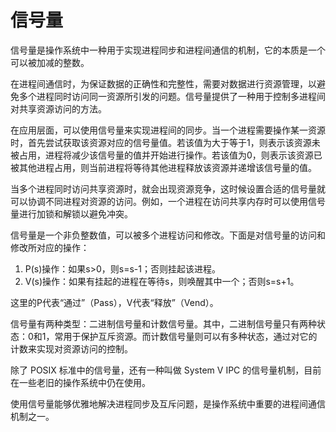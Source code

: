 # 信号量
信号量是操作系统中一种用于实现进程同步和进程间通信的机制，它的本质是一个可以被加减的整数。

在进程间通信时，为保证数据的正确性和完整性，需要对数据进行资源管理，以避免多个进程同时访问同一资源所引发的问题。信号量提供了一种用于控制多进程间对共享资源访问的方法。

在应用层面，可以使用信号量来实现进程间的同步。当一个进程需要操作某一资源时，首先尝试获取该资源对应的信号量值。若该值为大于等于1，则表示该资源未被占用，进程将减少该信号量的值并开始进行操作。若该值为0，则表示该资源已被其他进程占用，则当前进程将等待其他进程释放该资源并递增该信号量的值。

当多个进程同时访问共享资源时，就会出现资源竞争，这时候设置合适的信号量就可以协调不同进程对资源的访问。例如，一个进程在访问共享内存时可以使用信号量进行加锁和解锁以避免冲突。

信号量是一个非负整数值，可以被多个进程访问和修改。下面是对信号量的访问和修改所对应的操作：

1. P(s)操作：如果s>0，则s=s-1；否则挂起该进程。
2. V(s)操作：如果有挂起的进程在等待s，则唤醒其中一个；否则s=s+1。

这里的P代表“通过”（Pass），V代表“释放”（Vend）。

信号量有两种类型：二进制信号量和计数信号量。其中，二进制信号量只有两种状态：0和1，常用于保护互斥资源。而计数信号量则可以有多种状态，通过对它的计数来实现对资源访问的控制。

除了 POSIX 标准中的信号量，还有一种叫做 System V IPC 的信号量机制，目前在一些老旧的操作系统中仍在使用。

使用信号量能够优雅地解决进程同步及互斥问题，是操作系统中重要的进程间通信机制之一。